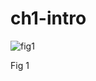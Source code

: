 # ch1-intro

![fig1](https://raw.githubusercontent.com/quanpan302/phd/master/thesis/assets/fig/fig1-ch01-IW-Abb-network.png)

Fig 1